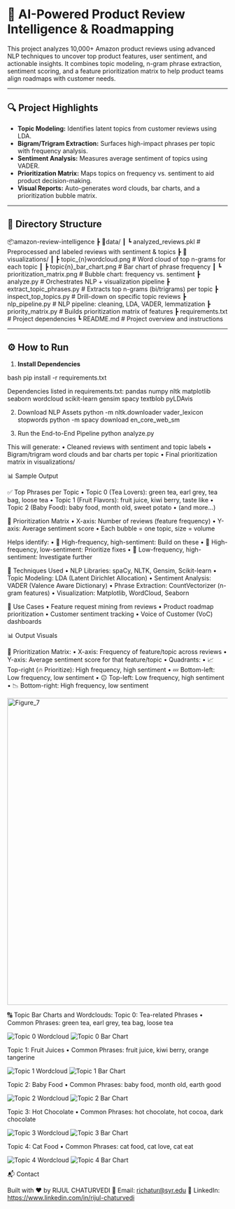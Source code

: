 # 🧠 AI-Powered Product Review Intelligence & Roadmapping

This project analyzes 10,000+ Amazon product reviews using advanced NLP techniques to uncover top product features, user sentiment, and actionable insights. It combines topic modeling, n-gram phrase extraction, sentiment scoring, and a feature prioritization matrix to help product teams align roadmaps with customer needs.

---

## 🔍 Project Highlights

- **Topic Modeling:** Identifies latent topics from customer reviews using LDA.
- **Bigram/Trigram Extraction:** Surfaces high-impact phrases per topic with frequency analysis.
- **Sentiment Analysis:** Measures average sentiment of topics using VADER.
- **Prioritization Matrix:** Maps topics on frequency vs. sentiment to aid product decision-making.
- **Visual Reports:** Auto-generates word clouds, bar charts, and a prioritization bubble matrix.

---

## 📁 Directory Structure
📦amazon-review-intelligence
┣ 📂data/
┃ ┗ analyzed_reviews.pkl         # Preprocessed and labeled reviews with sentiment & topics
┣ 📂visualizations/
┃ ┣ topic_{n}wordcloud.png     # Word cloud of top n-grams for each topic
┃ ┣ topic{n}_bar_chart.png     # Bar chart of phrase frequency
┃ ┗ prioritization_matrix.png   # Bubble chart: frequency vs. sentiment
┣ analyze.py                     # Orchestrates NLP + visualization pipeline
┣ extract_topic_phrases.py      # Extracts top n-grams (bi/trigrams) per topic
┣ inspect_top_topics.py         # Drill-down on specific topic reviews
┣ nlp_pipeline.py               # NLP pipeline: cleaning, LDA, VADER, lemmatization
┣ priority_matrix.py            # Builds prioritization matrix of features
┣ requirements.txt              # Project dependencies
┗ README.md                     # Project overview and instructions

---

## ⚙️ How to Run

1. **Install Dependencies**

bash
pip install -r requirements.txt

Dependencies listed in requirements.txt:
pandas
numpy
nltk
matplotlib
seaborn
wordcloud
scikit-learn
gensim
spacy
textblob
pyLDAvis

2.	Download NLP Assets
python -m nltk.downloader vader_lexicon stopwords
python -m spacy download en_core_web_sm

3.	Run the End-to-End Pipeline
python analyze.py

This will generate:
	•	Cleaned reviews with sentiment and topic labels
	•	Bigram/trigram word clouds and bar charts per topic
	•	Final prioritization matrix in visualizations/

📊 Sample Output

✅ Top Phrases per Topic
	•	Topic 0 (Tea Lovers): green tea, earl grey, tea bag, loose tea
	•	Topic 1 (Fruit Flavors): fruit juice, kiwi berry, taste like
	•	Topic 2 (Baby Food): baby food, month old, sweet potato
	•	(and more…)


🎯 Prioritization Matrix
	•	X-axis: Number of reviews (feature frequency)
	•	Y-axis: Average sentiment score
	•	Each bubble = one topic, size = volume

Helps identify:
	•	🔼 High-frequency, high-sentiment: Build on these
	•	🔽 High-frequency, low-sentiment: Prioritize fixes
	•	🎯 Low-frequency, high-sentiment: Investigate further

🤖 Techniques Used
	•	NLP Libraries: spaCy, NLTK, Gensim, Scikit-learn
	•	Topic Modeling: LDA (Latent Dirichlet Allocation)
	•	Sentiment Analysis: VADER (Valence Aware Dictionary)
	•	Phrase Extraction: CountVectorizer (n-gram features)
	•	Visualization: Matplotlib, WordCloud, Seaborn

🧠 Use Cases
	•	Feature request mining from reviews
	•	Product roadmap prioritization
	•	Customer sentiment tracking
	•	Voice of Customer (VoC) dashboards

📊 Output Visuals

🔵 Prioritization Matrix:
	•	X-axis: Frequency of feature/topic across reviews
	•	Y-axis: Average sentiment score for that feature/topic
	•	Quadrants:
	•	📈 Top-right (🔥 Prioritize): High frequency, high sentiment
	•	💤 Bottom-left: Low frequency, low sentiment
	•	😐 Top-left: Low frequency, high sentiment
	•	📉 Bottom-right: High frequency, low sentiment

<img width="1200" height="700" alt="Figure_7" src="https://github.com/rijulchaturvedi/AI-Powered-Review-Intelligence-for-Product-Roadmapping/blob/main/Visualizations/Figure_7.png" />

🔠 Topic Bar Charts and Wordclouds:
Topic 0: Tea-related Phrases
• Common Phrases: green tea, earl grey, tea bag, loose tea

![Topic 0 Wordcloud](Visualizations/topic_0_wordcloud.png)
![Topic 0 Bar Chart](Visualizations/topic_0_bar_chart.png)

Topic 1: Fruit Juices
• Common Phrases: fruit juice, kiwi berry, orange tangerine

![Topic 1 Wordcloud](visualizations/topic_0_wordcloud.png)
![Topic 1 Bar Chart](visualizations/topic_0_bar_chart.png)

Topic 2: Baby Food
• Common Phrases: baby food, month old, earth good

![Topic 2 Wordcloud](visualizations/topic_0_wordcloud.png)
![Topic 2 Bar Chart](visualizations/topic_0_bar_chart.png)

Topic 3: Hot Chocolate
• Common Phrases: hot chocolate, hot cocoa, dark chocolate

![Topic 3 Wordcloud](visualizations/topic_0_wordcloud.png)
![Topic 3 Bar Chart](visualizations/topic_0_bar_chart.png)

Topic 4: Cat Food
• Common Phrases: cat food, cat love, cat eat

![Topic 4 Wordcloud](visualizations/topic_0_wordcloud.png)
![Topic 4 Bar Chart](visualizations/topic_0_bar_chart.png)

📬 Contact

Built with ❤️ by RIJUL CHATURVEDI
📧 Email: richatur@syr.edu
🔗 LinkedIn: https://www.linkedin.com/in/rijul-chaturvedi
